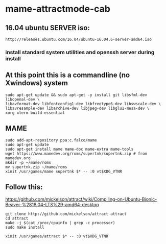 # mame-attractmode-cab

## 16.04 ubuntu SERVER iso:
`http://releases.ubuntu.com/16.04/ubuntu-16.04.6-server-amd64.iso`

### install standard system utilities and openssh server during install

## At this point this is a commandline (no Xwindows) system
```
sudo apt-get update && sudo apt-get -y install git libsfml-dev libopenal-dev \
libavformat-dev libfontconfig1-dev libfreetype6-dev libswscale-dev \
libavresample-dev libarchive-dev libjpeg-dev libglu1-mesa-dev \
xorg xterm build-essential
```
## MAME
```
sudo add-apt-repository ppa:c.falco/mame
sudo apt-get update
sudo apt-get install mame mame-doc mame-extra mame-tools
wget https://www.mamedev.org/roms/supertnk/supertnk.zip # from mamedev.org
mkdir -p ~/mame/roms
mv supertnk.zip ~/mame/roms
xinit /usr/games/mame supertnk $* -- :0 vt$XDG_VTNR
```

## Follow this:
https://github.com/mickelson/attract/wiki/Compiling-on-Ubuntu-Bionic-Beaver-%2818.04-LTS%29-amd64-desktop

```
git clone http://github.com/mickelson/attract attract
cd attract
make -j $(cat /proc/cpuinfo | grep -c processor)
sudo make install

xinit /usr/games/attract $* -- :0 vt$XDG_VTNR
```
